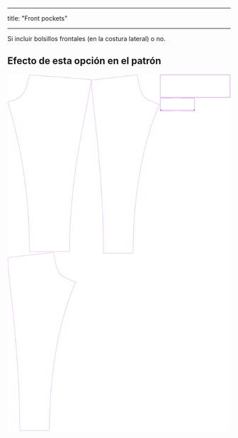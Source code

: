 - - -
title: "Front pockets"
- - -

Si incluir bolsillos frontales (en la costura lateral) o no.

## Efecto de esta opción en el patrón

![Esta imagen muestra el efecto de esta opción superponiendo varias variantes que tienen un valor diferente para esta opción](paco_frontpockets_sample.svg "Efecto de esta opción en el patrón")
